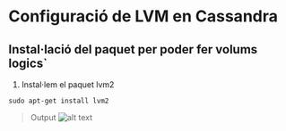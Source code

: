 # Configuració de LVM en Cassandra

## Instal·lació del paquet per poder fer volums logics`

1. Instal·lem el paquet lvm2
```
sudo apt-get install lvm2
```
> Output
 ![alt text](../../images/CASSANDRA/CONFIGURACIÓ/LVM/1.jpg)

 